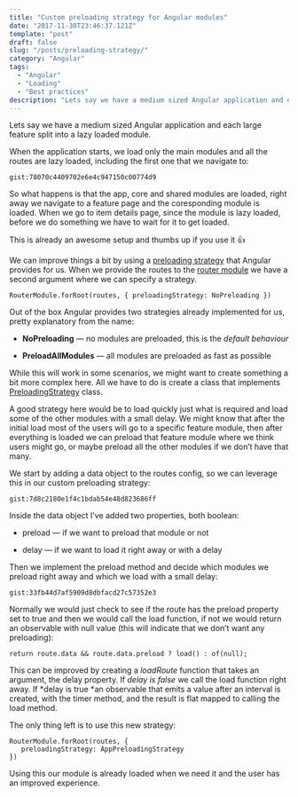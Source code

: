 ```yaml
---
title: "Custom preloading strategy for Angular modules"
date: "2017-11-30T23:46:37.121Z"
template: "post"
draft: false
slug: "/posts/preloading-strategy/"
category: "Angular"
tags:
  - "Angular"
  - "Loading"
  - "Best practices"
description: "Lets say we have a medium sized Angular application and each large feature split into a lazy loaded module. When the application starts, we load only the main modules and all the routes are lazy loaded, including the first one that we navigate to."
---
```


Lets say we have a medium sized Angular application and each large feature split into a lazy loaded module.

When the application starts, we load only the main modules and all the routes are lazy loaded, including the first one that we navigate to:

`gist:78070c4409702e6e4c947150c00774d9`

So what happens is that the app, core and shared modules are loaded, right away we navigate to a feature page and the coresponding module is loaded. When we go to item details page, since the module is lazy loaded, before we do something we have to wait for it to get loaded.

This is already an awesome setup and thumbs up if you use it 👍

We can improve things a bit by using a [preloading strategy](https://angular.io/api/router/PreloadingStrategy) that Angular provides for us. When we provide the routes to the [router module](https://angular.io/api/router/RouterModule) we have a second argument where we can specify a strategy.

    RouterModule.forRoot(routes, { preloadingStrategy: NoPreloading })

Out of the box Angular provides two strategies already implemented for us, pretty explanatory from the name:

- **NoPreloading** — no modules are preloaded, this is the _default_ _behaviour_

- **PreloadAllModules** — all modules are preloaded as fast as possible

While this will work in some scenarios, we might want to create something a bit more complex here. All we have to do is create a class that implements [PreloadingStrategy](https://angular.io/api/router/PreloadingStrategy) class.

A good strategy here would be to load quickly just what is required and load some of the other modules with a small delay. We might know that after the initial load most of the users will go to a specific feature module, then after everything is loaded we can preload that feature module where we think users might go, or maybe preload all the other modules if we don’t have that many.

We start by adding a data object to the routes config, so we can leverage this in our custom preloading strategy:

`gist:7d8c2180e1f4c1bdab54e48d823686ff`

Inside the data object I’ve added two properties, both boolean:

- preload — if we want to preload that module or not

- delay — if we want to load it right away or with a delay

Then we implement the preload method and decide which modules we preload right away and which we load with a small delay:

`gist:33fb44d7af5909d8dbfacd27c57352e3`

Normally we would just check to see if the route has the preload property set to true and then we would call the load function, if not we would return an observable with null value (this will indicate that we don’t want any preloading):

    return route.data && route.data.preload ? load() : of(null);

This can be improved by creating a _loadRoute_ function that takes an argument, the delay property. If _delay is false_ we call the load function right away. If *delay is true *an observable that emits a value after an interval is created, with the timer method, and the result is flat mapped to calling the load method.

The only thing left is to use this new strategy:

    RouterModule.forRoot(routes, {
       preloadingStrategy: AppPreloadingStrategy
    })

Using this our module is already loaded when we need it and the user has an improved experience.

